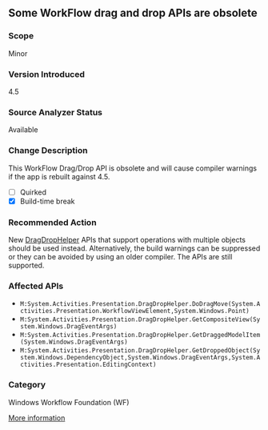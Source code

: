 ## Some WorkFlow drag and drop APIs are obsolete

### Scope
Minor

### Version Introduced
4.5

### Source Analyzer Status
Available

### Change Description
This WorkFlow Drag/Drop API is obsolete and will cause compiler warnings if the app is rebuilt against 4.5.

- [ ] Quirked
- [x] Build-time break

### Recommended Action
New [DragDropHelper](https://msdn.microsoft.com/en-us/library/system.activities.presentation.dragdrophelper(v=vs.110).aspx) APIs that support operations with multiple objects should be used instead. Alternatively, the build warnings can be suppressed or they can be avoided by using an older compiler. The APIs are still supported.

### Affected APIs
* `M:System.Activities.Presentation.DragDropHelper.DoDragMove(System.Activities.Presentation.WorkflowViewElement,System.Windows.Point)`
* `M:System.Activities.Presentation.DragDropHelper.GetCompositeView(System.Windows.DragEventArgs)`
* `M:System.Activities.Presentation.DragDropHelper.GetDraggedModelItem(System.Windows.DragEventArgs)`
* `M:System.Activities.Presentation.DragDropHelper.GetDroppedObject(System.Windows.DependencyObject,System.Windows.DragEventArgs,System.Activities.Presentation.EditingContext)`

### Category
Windows Workflow Foundation (WF)

[More information](https://msdn.microsoft.com/en-us/library/hh367887#wwf)

<!-- breaking change id: 22 -->
